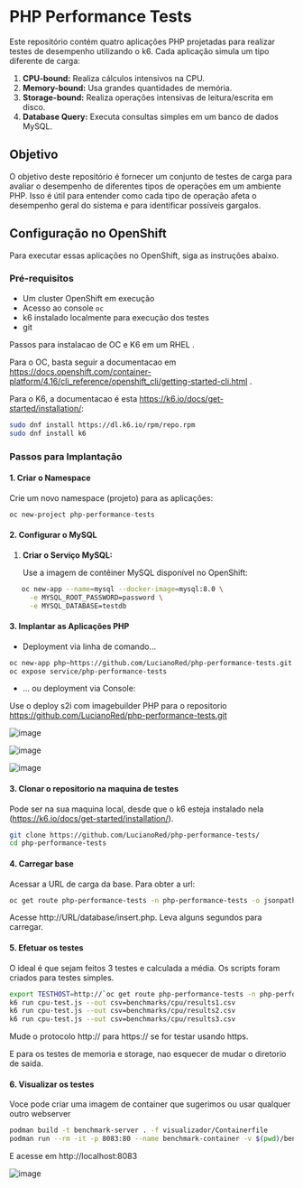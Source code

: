 # PHP Performance Tests

Este repositório contém quatro aplicações PHP projetadas para realizar testes de desempenho utilizando o k6. Cada aplicação simula um tipo diferente de carga:

1. **CPU-bound:** Realiza cálculos intensivos na CPU.
2. **Memory-bound:** Usa grandes quantidades de memória.
3. **Storage-bound:** Realiza operações intensivas de leitura/escrita em disco.
4. **Database Query:** Executa consultas simples em um banco de dados MySQL.

## Objetivo

O objetivo deste repositório é fornecer um conjunto de testes de carga para avaliar o desempenho de diferentes tipos de operações em um ambiente PHP. Isso é útil para entender como cada tipo de operação afeta o desempenho geral do sistema e para identificar possíveis gargalos.

## Configuração no OpenShift

Para executar essas aplicações no OpenShift, siga as instruções abaixo.

### Pré-requisitos

- Um cluster OpenShift em execução
- Acesso ao console `oc`
- k6 instalado localmente para execução dos testes
- git 

Passos para instalacao de OC e K6 em um RHEL .

Para o OC, basta seguir a documentacao em https://docs.openshift.com/container-platform/4.16/cli_reference/openshift_cli/getting-started-cli.html .

Para o K6, a documentacao é esta https://k6.io/docs/get-started/installation/: 

```bash
sudo dnf install https://dl.k6.io/rpm/repo.rpm
sudo dnf install k6
```

### Passos para Implantação

#### 1. Criar o Namespace

Crie um novo namespace (projeto) para as aplicações:

```bash
oc new-project php-performance-tests
```
#### 2. Configurar o MySQL

1. **Criar o Serviço MySQL:**

   Use a imagem de contêiner MySQL disponível no OpenShift:

```bash
   oc new-app --name=mysql --docker-image=mysql:8.0 \
     -e MYSQL_ROOT_PASSWORD=password \
     -e MYSQL_DATABASE=testdb
```
#### 3. Implantar as Aplicações PHP

- Deployment via linha de comando...
```bash
oc new-app php~https://github.com/LucianoRed/php-performance-tests.git
oc expose service/php-performance-tests
```

- ... ou deployment via Console:

Use o deploy s2i com imagebuilder PHP para o repositorio https://github.com/LucianoRed/php-performance-tests.git

![image](https://github.com/user-attachments/assets/6c94ab4c-9de0-4302-8376-d8495f534097)

![image](https://github.com/user-attachments/assets/bcd61ac7-7b24-437f-bcf2-13c43271f6ce)

![image](https://github.com/user-attachments/assets/ec6264a7-db0f-4d9f-b750-b6e3f38ed615)

#### 3. Clonar o repositorio na maquina de testes

Pode ser na sua maquina local, desde que o k6 esteja instalado nela (https://k6.io/docs/get-started/installation/).
```bash
git clone https://github.com/LucianoRed/php-performance-tests/
cd php-performance-tests
```

#### 4. Carregar base

Acessar a URL de carga da base. Para obter a url:

```bash
oc get route php-performance-tests -n php-performance-tests -o jsonpath='{.spec.host}'
```
Acesse http://URL/database/insert.php. Leva alguns segundos para carregar. 

#### 5. Efetuar os testes

O ideal é que sejam feitos 3 testes e calculada a média. Os scripts foram criados para testes simples. 

```bash
export TESTHOST=http://`oc get route php-performance-tests -n php-performance-tests -o jsonpath='{.spec.host}'`
k6 run cpu-test.js --out csv=benchmarks/cpu/results1.csv
k6 run cpu-test.js --out csv=benchmarks/cpu/results2.csv
k6 run cpu-test.js --out csv=benchmarks/cpu/results3.csv
```
   
Mude o protocolo http:// para https:// se for testar usando https.

E para os testes de memoria e storage, nao esquecer de mudar o diretorio de saida.

#### 6. Visualizar os testes

Voce pode criar uma imagem de container que sugerimos ou usar qualquer outro webserver

```bash
podman build -t benchmark-server . -f visualizador/Containerfile
podman run --rm -it -p 8083:80 --name benchmark-container -v $(pwd)/benchmarks:/usr/share/nginx/html:z benchmark-server
```
E acesse em http://localhost:8083

![image](https://github.com/user-attachments/assets/2eaddb7b-6a2d-44a3-a081-6d68726947cf)


